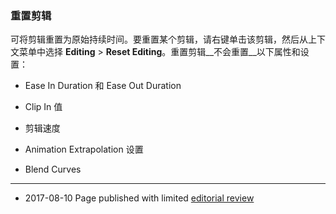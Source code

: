### 重置剪辑

可将剪辑重置为原始持续时间。要重置某个剪辑，请右键单击该剪辑，然后从上下文菜单中选择 __Editing__ > __Reset Editing__。重置剪辑__不会重置__以下属性和设置：

* Ease In Duration 和 Ease Out Duration

* Clip In 值

* 剪辑速度

* Animation Extrapolation 设置

* Blend Curves

---
* <span class="page-edit">2017-08-10  Page published with limited [editorial review](DocumentationEditorialReview.html)
</span>
